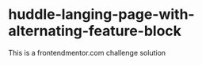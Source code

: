 # huddle-langing-page-with-alternating-feature-block
This is a frontendmentor.com challenge solution
